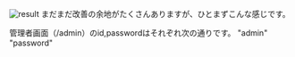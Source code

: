 ![result](https://github.com/insectsintexas/restaurant/blob/main/reserve.gif)
まだまだ改善の余地がたくさんありますが、ひとまずこんな感じです。

管理者画面（/admin）のid,passwordはそれぞれ次の通りです。
"admin"
"password"
